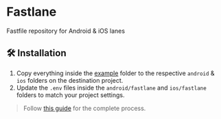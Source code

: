 # Fastlane
Fastfile repository for Android &amp; iOS lanes

## 🛠 Installation
1. Copy everything inside the [example](example/) folder to the respective `android` & `ios` folders on the destination project.
2. Update the `.env` files inside the `android/fastlane` and `ios/fastlane` folders to match your project settings.

> Follow [this guide](https://www.notion.so/CI-Continuous-Integration-006651de6c39478394ce13866ce1df21) for the complete process.